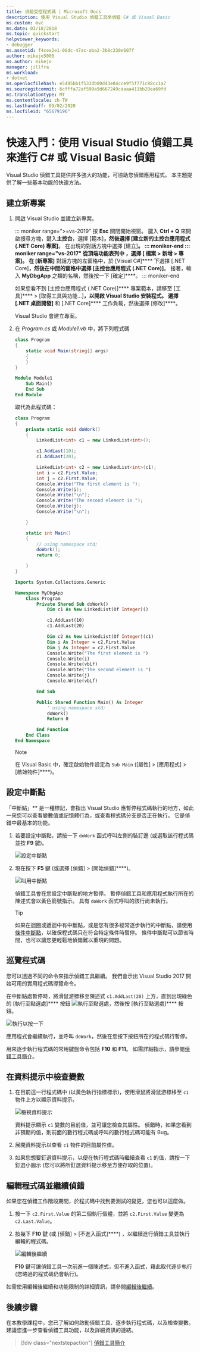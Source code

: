 ```yaml
---
title: 偵錯受控程式碼 | Microsoft Docs
description: 使用 Visual Studio 偵錯工具來偵錯 C# 或 Visual Basic
ms.custom: mvc
ms.date: 03/18/2018
ms.topic: quickstart
helpviewer_keywords:
- debugger
ms.assetid: f4cea2e1-08dc-47ac-aba2-3b8c338e607f
author: mikejo5000
ms.author: mikejo
manager: jillfra
ms.workload:
- dotnet
ms.openlocfilehash: e5495bb1f531db00d43e04cce9f5f771c88cc1a7
ms.sourcegitcommit: 6cfffa72af599a9d667249caaaa411bb28ea69fd
ms.translationtype: MT
ms.contentlocale: zh-TW
ms.lasthandoff: 09/02/2020
ms.locfileid: "65679196"
---
```

# <a name="quickstart-debug-with-c-or-visual-basic-using-the-visual-studio-debugger"></a>快速入門：使用 Visual Studio 偵錯工具來進行 C# 或 Visual Basic 偵錯

Visual Studio 偵錯工具提供許多強大的功能，可協助您偵錯應用程式。 本主題提供了解一些基本功能的快速方法。

## <a name="create-a-new-project"></a>建立新專案

1. 開啟 Visual Studio 並建立新專案。

    ::: moniker range=">=vs-2019"
    按 **Esc** 關閉開始視窗。 鍵入 **Ctrl + Q** 來開啟搜尋方塊，鍵入**主控台**，選擇 [範本]****，然後選擇 [建立新的主控台應用程式 (.NET Core) 專案]****。 在出現的對話方塊中選擇 [建立]****。
    ::: moniker-end
    ::: moniker range="vs-2017"
    從頂端功能表列中 **，選擇 [** 檔案  >  **新增**  >  **專案**]。 在 [新專案]**** 對話方塊的左窗格中，於 [Visual C#]**** 下選擇 [.NET Core]****，然後在中間的窗格中選擇 [主控台應用程式 (.NET Core)]****。 接著，輸入 **MyDbgApp** 之類的名稱，然後按一下 [確定]****。
    ::: moniker-end

     如果您看不到 [主控台應用程式 (.NET Core)]**** 專案範本，請移至 [工具]**** > [取得工具與功能...]****，以開啟 Visual Studio 安裝程式。 選擇 [.NET 桌面開發]**** 和 [.NET Core]**** 工作負載，然後選擇 [修改]****。

    Visual Studio 會建立專案。

1. 在 *Program.cs* 或 *Module1.vb* 中，將下列程式碼

    ```csharp
    class Program
    {
        static void Main(string[] args)
        {
        }
    }
    ```

    ```vb
    Module Module1
        Sub Main()
        End Sub
    End Module
    ```

    取代為此程式碼：

    ```csharp
    class Program
    {
        private static void doWork()
        {
            LinkedList<int> c1 = new LinkedList<int>();

            c1.AddLast(10);
            c1.AddLast(20);

            LinkedList<int> c2 = new LinkedList<int>(c1);
            int i = c2.First.Value;
            int j = c2.First.Value;
            Console.Write("The first element is ");
            Console.Write(i);
            Console.Write("\n");
            Console.Write("The second element is ");
            Console.Write(j);
            Console.Write("\n");

        }

        static int Main()
        {
            // using namespace std;
            doWork();
            return 0;

        }
    }
    ```

    ```vb
    Imports System.Collections.Generic

    Namespace MyDbgApp
        Class Program
            Private Shared Sub doWork()
                Dim c1 As New LinkedList(Of Integer)()

                c1.AddLast(10)
                c1.AddLast(20)

                Dim c2 As New LinkedList(Of Integer)(c1)
                Dim i As Integer = c2.First.Value
                Dim j As Integer = c2.First.Value
                Console.Write("The first element is ")
                Console.Write(i)
                Console.Write(vbLf)
                Console.Write("The second element is ")
                Console.Write(j)
                Console.Write(vbLf)

            End Sub

            Public Shared Function Main() As Integer
                ' using namespace std;
                doWork()
                Return 0

            End Function
        End Class
    End Namespace
    ```

    > [!NOTE]
    > 在 Visual Basic 中，確定啟始物件設定為 `Sub Main` ([屬性] > [應用程式] > [啟始物件]****)。

## <a name="set-a-breakpoint"></a>設定中斷點

「中斷點」** 是一種標記，會指出 Visual Studio 應暫停程式碼執行的地方，如此一來您可以查看變數值或記憶體行為，或查看程式碼分支是否正在執行。 它是偵錯中最基本的功能。

1. 若要設定中斷點，請按一下 `doWork` 函式呼叫左側的裝訂邊 (或選取該行程式碼並按 **F9** 鍵)。

    ![設定中斷點](../debugger/media/dbg-qs-set-breakpoint-csharp.png "設定中斷點")

2. 現在按下 **F5** 鍵 (或選擇 [偵錯] > [開始偵錯]****)。

    ![叫用中斷點](../debugger/media/dbg-qs-hit-breakpoint-csharp.png "叫用中斷點")

    偵錯工具會在您設定中斷點的地方暫停。 暫停偵錯工具和應用程式執行所在的陳述式會以黃色箭號指示。 具有 `doWork` 函式呼叫的該行尚未執行。

    > [!TIP]
    > 如果在迴圈或遞迴中有中斷點，或是您有很多經常逐步執行的中斷點，請使用[條件中斷點](../debugger/using-breakpoints.md#BKMK_Specify_a_breakpoint_condition_using_a_code_expression)，以確保程式碼只在符合特定條件時暫停。 條件中斷點可以節省時間，也可以讓您更輕鬆地偵錯難以重現的問題。

## <a name="navigate-code"></a>巡覽程式碼

您可以透過不同的命令來指示偵錯工具繼續。 我們會示出 Visual Studio 2017 開始可用的實用程式碼導覽命令。

在中斷點處暫停時，將滑鼠游標移至陳述式 `c1.AddLast(20)` 上方，直到出現綠色的 [執行至點選處]**** 按鈕 ![執行至點選處](../debugger/media/dbg-tour-run-to-click.png ">runtoclick")，然後按 [執行至點選處]**** 按鈕。

![執行以按一下](../debugger/media/dbg-qs-run-to-click-csharp.png "執行至點選處")

應用程式會繼續執行，並呼叫 `doWork`，然後在您按下按鈕所在的程式碼行暫停。

用來逐步執行程式碼的常用鍵盤命令包括 **F10** 和 **F11**。 如需詳細指示，請參閱[偵錯工具簡介](../debugger/debugger-feature-tour.md)。

## <a name="inspect-variables-in-a-datatip"></a>在資料提示中檢查變數

1. 在目前這一行程式碼中 (以黃色執行指標標示)，使用滑鼠將滑鼠游標移至 `c1` 物件上方以顯示資料提示。

    ![檢視資料提示](../debugger/media/dbg-qs-data-tip-csharp.png "檢視資料提示")

    資料提示顯示 `c1` 變數的目前值，並可讓您檢查其屬性。 偵錯時，如果您看到非預期的值，則前面的數行程式碼或呼叫的數行程式碼可能有 Bug。

2. 展開資料提示以查看 `c1` 物件的目前屬性值。

3. 如果您想要釘選資料提示，以便在執行程式碼時繼續查看 `c1` 的值，請按一下釘選小圖示 (您可以將所釘選資料提示移至方便存取的位置)。

## <a name="edit-code-and-continue-debugging"></a>編輯程式碼並繼續偵錯

如果您在偵錯工作階段期間，於程式碼中找到要測試的變更，您也可以這麼做。

1. 按一下 `c2.First.Value` 的第二個執行個體，並將 `c2.First.Value` 變更為 `c2.Last.Value`。

2. 按幾下 **F10** 鍵 (或 [偵錯] > [不進入函式]****) ，以繼續進行偵錯工具並執行編輯的程式碼。

    ![編輯後繼續](../debugger/media/dbg-qs-edit-and-continue-csharp.gif "編輯後繼續")

    **F10** 鍵可讓偵錯工具一次前進一個陳述式，但不進入函式，藉此取代逐步執行 (您略過的程式碼仍會執行)。

如需使用編輯後繼續和功能限制的詳細資訊，請參閱[編輯後繼續](../debugger/edit-and-continue.md)。

## <a name="next-steps"></a>後續步驟

在本教學課程中，您已了解如何啟動偵錯工具、逐步執行程式碼，以及檢查變數。 建議您進一步查看偵錯工具功能，以及詳細資訊的連結。

> [!div class="nextstepaction"]
> [偵錯工具簡介](../debugger/debugger-feature-tour.md)
